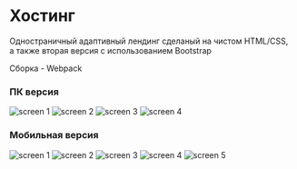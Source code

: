 # Хостинг

Одностраничный адаптивный лендинг сделаный на чистом HTML/CSS, <br/> а также вторая версия с использованием Bootstrap

Сборка - Webpack

### ПК версия

![screen 1](https://raw.githubusercontent.com/DealUnloker/Web-design/master/src/screenshots/desktop1.png)
![screen 2](https://raw.githubusercontent.com/DealUnloker/Web-design/master/src/screenshots/desktop2.png)
![screen 3](https://raw.githubusercontent.com/DealUnloker/Web-design/master/src/screenshots/desktop3.png)
![screen 4](https://raw.githubusercontent.com/DealUnloker/Web-design/master/src/screenshots/desktop4.png)

### Мобильная версия

![screen 1](https://raw.githubusercontent.com/DealUnloker/Web-design/master/src/screenshots/mobile1.png)
![screen 2](https://raw.githubusercontent.com/DealUnloker/Web-design/master/src/screenshots/mobile2.png)
![screen 3](https://raw.githubusercontent.com/DealUnloker/Web-design/master/src/screenshots/mobile3.png)
![screen 4](https://raw.githubusercontent.com/DealUnloker/Web-design/master/src/screenshots/mobile4.png)
![screen 5](https://raw.githubusercontent.com/DealUnloker/Web-design/master/src/screenshots/mobile5.png)